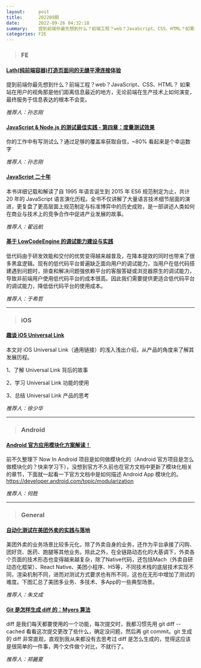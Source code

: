 ```yaml
---
layout:     post
title:      202209期
date:       2022-09-26 04:32:18
summary:    提到前端你最先想到什么？前端工程？web？JavaScript、CSS、HTML？如果站在用户的视角那是他们距离信息最近的地方，无论前端在生产技术上如何演变，最终服务于信息表达的根本不会变。
categories: F2E
---
```



> ### FE

#### [Lath(纯前端容器)打造页面间的无缝平滑连接体验](https://mp.weixin.qq.com/s/idHHsTdjya0GAlYJSeaLqQ)

提到前端你最先想到什么？前端工程？web？JavaScript、CSS、HTML？
如果站在用户的视角那是他们距离信息最近的地方，无论前端在生产技术上如何演变，最终服务于信息表达的根本不会变。

*推荐人：孙志刚*

#### [JavaScript & Node.js 的测试最佳实践 - 第四章：度量测试效果](https://mp.weixin.qq.com/s/QnZ4C8y2T7EtRZFgqJkYDw)

你的工作中有写测试么？通过足够的覆盖率获取自信，~80% 看起来是个幸运数字

*推荐人：孙志刚*


#### [JavaScript 二十年](https://cn.history.js.org/)

本书详细记载和解读了自 1995 年语言诞生到 2015 年 ES6 规范制定为止，共计 20 年的 JavaScript 语言演化历程。全书不仅讲解了大量语言技术细节层面的演进，更复盘了更高层面上规范制定与标准博弈中的历史成败，是一部讲述人类如何在商业与技术上的竞争合作中促进产业发展的故事。

*推荐人：翟远航*


#### [基于 LowCodeEngine 的调试能力建设与实践](https://mp.weixin.qq.com/s/H8KvEOylmzLPgIuuBO0S9w)

低代码由于研发效能和交付的优势变得越来越普及，在降本提效的同时也带来了很多黑盒逻辑。现有的低代码平台普遍缺乏面向用户的调试能力，当用户在低代码搭建遇到问题时，排查和解决问题强依赖平台的客服答疑或浏览器原生的调试能力，导致非前端用户使用低代码平台的成本很高。因此我们需要提供更适合低代码平台的调试能力，降低低代码平台的使用成本。

*推荐人：于希哲*


---

> ### iOS

#### [趣谈 iOS Universal Link](https://jishuin.proginn.com/p/763bfbd7a76f)

本文对 iOS Universal Link（通用链接）的浅入浅出介绍，从产品的角度来了解其发展历程。

1、了解 Universal Link 背后的故事

2、学习 Universal Link 功能的使用

3、总结 Universal Link 产品的思考

*推荐人：徐少华*

---

> ### Android


#### [Android 官方应用模块化方案解读！](https://mp.weixin.qq.com/s/UNG44OflKjxLQLkHCU-BjQ)

前不久整理下 Now In Android 项目是如何做模块化的（Android 官方项目是怎么做模块化的？快来学习下），没想到官方不久前也在官方文档中更新了模块化相关的章节，下面就一起看一下官方文档中是如何描述 Android App 模块化的。
https://developer.android.com/topic/modularization

*推荐人：何胜*

---

> ### General

#### [自动化测试在美团外卖的实践与落地](https://tech.meituan.com/2022/09/15/automated-testing-in-meituan.html)

美团外卖的业务场景比较多元化，除了外卖自身的业务，还作为平台承接了闪购、团好货、医药、跑腿等其他业务。除此之外，在全链路动态化的大基调下，外卖各个页面的技术形态也变得越来越复杂，除了Native代码，还包括Mach（外卖自研动态化框架）、React Native、美团小程序、H5等，不同技术栈的底层技术实现不同，渲染机制不同，进而对测试方式要求也有所不同，这也在无形中增加了测试的难度。下图汇总了美团多业务、多技术、多App的一些典型场景。

*推荐人：朱文成*


#### [Git 是怎样生成 diff 的：Myers 算法](https://cjting.me/2017/05/13/how-git-generate-diff/#diff-%E4%B8%8E%E5%9B%BE%E6%90%9C%E7%B4%A2)

diff 是我们每天都要使用的一个功能，每次提交时，我都习惯先用 git diff --cached 看看这次提交更改了些什么，确定没问题，然后再 git commit。git 生成的 diff 非常直观，直观到我从来都没有去思考过 diff 是怎么生成的，觉得这应该是很简单的一件事，两个文件做个对比，不就行了。

*推荐人：郑麗夏*
